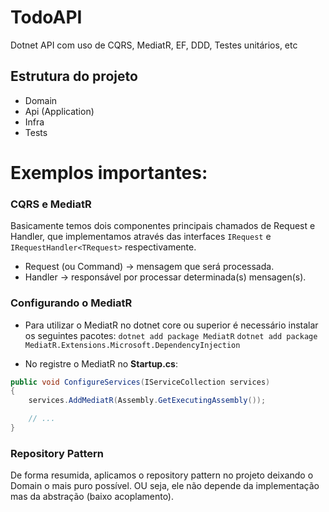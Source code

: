 # TodoAPI

Dotnet API com uso de CQRS, MediatR, EF, DDD, Testes unitários, etc

## Estrutura do projeto
- Domain
- Api (Application)
- Infra
- Tests

# Exemplos importantes:

### CQRS e MediatR

Basicamente temos dois componentes principais chamados de Request e Handler, que implementamos através das interfaces `IRequest` e `IRequestHandler<TRequest>` respectivamente.

- Request (ou Command) → mensagem que será processada.
- Handler → responsável por processar determinada(s) mensagen(s).

### Configurando o MediatR

- Para utilizar o MediatR no dotnet core ou superior é necessário instalar os seguintes pacotes:
	`dotnet add package MediatR`
	`dotnet add package MediatR.Extensions.Microsoft.DependencyInjection`

- No registre o MediatR no **Startup.cs**:
```csharp
public void ConfigureServices(IServiceCollection services)
{
	services.AddMediatR(Assembly.GetExecutingAssembly());

	// ...
}
```

### Repository Pattern

De forma resumida, aplicamos o repository pattern no projeto deixando o Domain o mais puro possível. OU seja, ele não depende da implementação mas da abstração (baixo acoplamento).